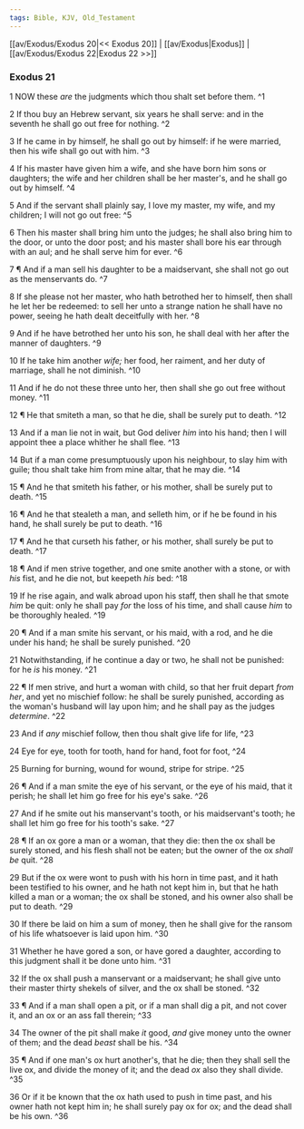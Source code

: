 ```yaml
---
tags: Bible, KJV, Old_Testament
---
```


[[av/Exodus/Exodus 20|<< Exodus 20]] | [[av/Exodus|Exodus]] | [[av/Exodus/Exodus 22|Exodus 22 >>]]

### Exodus 21

1 NOW these _are_ the judgments which thou shalt set before them. ^1

2 If thou buy an Hebrew servant, six years he shall serve: and in the seventh he shall go out free for nothing. ^2

3 If he came in by himself, he shall go out by himself: if he were married, then his wife shall go out with him. ^3

4 If his master have given him a wife, and she have born him sons or daughters; the wife and her children shall be her master's, and he shall go out by himself. ^4

5 And if the servant shall plainly say, I love my master, my wife, and my children; I will not go out free: ^5

6 Then his master shall bring him unto the judges; he shall also bring him to the door, or unto the door post; and his master shall bore his ear through with an aul; and he shall serve him for ever. ^6

7 ¶ And if a man sell his daughter to be a maidservant, she shall not go out as the menservants do. ^7

8 If she please not her master, who hath betrothed her to himself, then shall he let her be redeemed: to sell her unto a strange nation he shall have no power, seeing he hath dealt deceitfully with her. ^8

9 And if he have betrothed her unto his son, he shall deal with her after the manner of daughters. ^9

10 If he take him another _wife;_ her food, her raiment, and her duty of marriage, shall he not diminish. ^10

11 And if he do not these three unto her, then shall she go out free without money. ^11

12 ¶ He that smiteth a man, so that he die, shall be surely put to death. ^12

13 And if a man lie not in wait, but God deliver _him_ into his hand; then I will appoint thee a place whither he shall flee. ^13

14 But if a man come presumptuously upon his neighbour, to slay him with guile; thou shalt take him from mine altar, that he may die. ^14

15 ¶ And he that smiteth his father, or his mother, shall be surely put to death. ^15

16 ¶ And he that stealeth a man, and selleth him, or if he be found in his hand, he shall surely be put to death. ^16

17 ¶ And he that curseth his father, or his mother, shall surely be put to death. ^17

18 ¶ And if men strive together, and one smite another with a stone, or with _his_ fist, and he die not, but keepeth _his_ bed: ^18

19 If he rise again, and walk abroad upon his staff, then shall he that smote _him_ be quit: only he shall pay _for_ the loss of his time, and shall cause _him_ to be thoroughly healed. ^19

20 ¶ And if a man smite his servant, or his maid, with a rod, and he die under his hand; he shall be surely punished. ^20

21 Notwithstanding, if he continue a day or two, he shall not be punished: for he _is_ his money. ^21

22 ¶ If men strive, and hurt a woman with child, so that her fruit depart _from_ _her_, and yet no mischief follow: he shall be surely punished, according as the woman's husband will lay upon him; and he shall pay as the judges _determine_. ^22

23 And if _any_ mischief follow, then thou shalt give life for life, ^23

24 Eye for eye, tooth for tooth, hand for hand, foot for foot, ^24

25 Burning for burning, wound for wound, stripe for stripe. ^25

26 ¶ And if a man smite the eye of his servant, or the eye of his maid, that it perish; he shall let him go free for his eye's sake. ^26

27 And if he smite out his manservant's tooth, or his maidservant's tooth; he shall let him go free for his tooth's sake. ^27

28 ¶ If an ox gore a man or a woman, that they die: then the ox shall be surely stoned, and his flesh shall not be eaten; but the owner of the ox _shall_ _be_ quit. ^28

29 But if the ox were wont to push with his horn in time past, and it hath been testified to his owner, and he hath not kept him in, but that he hath killed a man or a woman; the ox shall be stoned, and his owner also shall be put to death. ^29

30 If there be laid on him a sum of money, then he shall give for the ransom of his life whatsoever is laid upon him. ^30

31 Whether he have gored a son, or have gored a daughter, according to this judgment shall it be done unto him. ^31

32 If the ox shall push a manservant or a maidservant; he shall give unto their master thirty shekels of silver, and the ox shall be stoned. ^32

33 ¶ And if a man shall open a pit, or if a man shall dig a pit, and not cover it, and an ox or an ass fall therein; ^33

34 The owner of the pit shall make _it_ good, _and_ give money unto the owner of them; and the dead _beast_ shall be his. ^34

35 ¶ And if one man's ox hurt another's, that he die; then they shall sell the live ox, and divide the money of it; and the dead _ox_ also they shall divide. ^35

36 Or if it be known that the ox hath used to push in time past, and his owner hath not kept him in; he shall surely pay ox for ox; and the dead shall be his own. ^36
